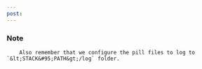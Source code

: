 ```yaml
---
post: 
---
```


### Note

		Also remember that we configure the pill files to log to `&lt;STACK&#95;PATH&gt;/log` folder.



